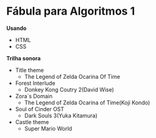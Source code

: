 # Fábula para Algoritmos 1

**Usando**
- HTML
- CSS 

**Trilha sonora**
- Title theme
    - The Legend of Zelda Ocarina Of Time 
- Forest Interlude 
    - Donkey Kong Coutry 2(David Wise)
- Zora´s Domain 
    - The Legend of Zelda Ocarina of Time(Koji Kondo)
- Soul of Cinder OST 
    - Dark Souls 3(Yuka Kitamura)
- Castle theme 
    - Super Mario World  
